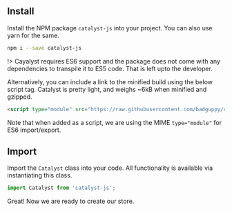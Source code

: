 ## Install

Install the NPM package `catalyst-js` into your project. You can also use yarn for the same.

```bash
npm i --save catalyst-js
```

!> Cayalyst requires ES6 support and the package does not come with any dependencies to transpile it to ES5 code. That is left upto the developer.

Alternatively, you can include a link to the minified build using the below script tag. Catalyst is pretty light, and weighs ~6kB when minified and gzipped.

```html
<script type="module" src="https://raw.githubusercontent.com/badguppy/catalyst-js/master/build/catalyst.min.js"></script>
```

Note that when added as a script, we are using the MIME `type="module"` for ES6 import/export.

## Import

Import the `Catalyst` class into your code. All functionality is available via instantiating this class.

```javascript
import Catalyst from 'catalyst-js';
```

Great! Now we are ready to create our store.
